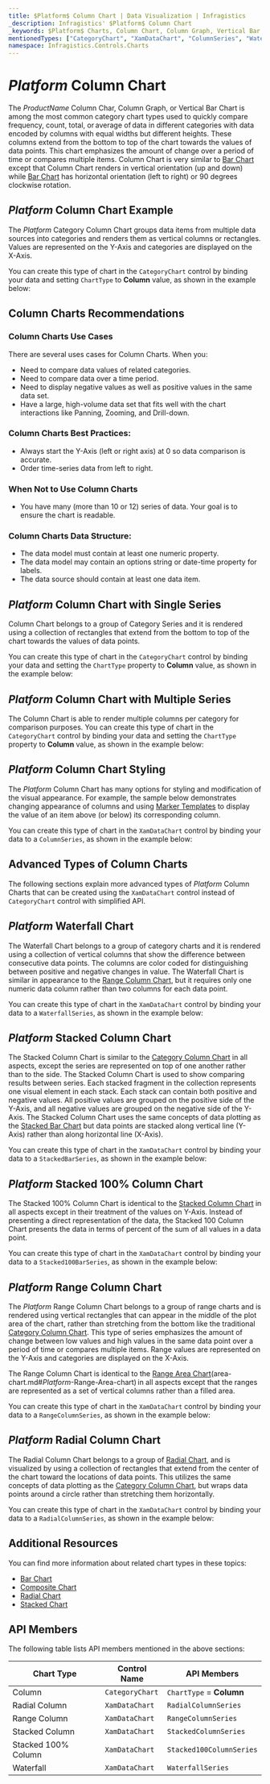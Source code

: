 ```yaml
---
title: $Platform$ Column Chart | Data Visualization | Infragistics
_description: Infragistics' $Platform$ Column Chart
_keywords: $Platform$ Charts, Column Chart, Column Graph, Vertical Bar Chart, Infragistics
mentionedTypes: ["CategoryChart", "XamDataChart", "ColumnSeries", "WaterfallSeries", "StackedColumnSeries", "Stacked100ColumnSeries", "RangeColumnSeries", "RadialColumnSeries", "CategoryChartType"]
namespace: Infragistics.Controls.Charts
---
```

# $Platform$ Column Chart

The $ProductName$ Column Char, Column Graph, or Vertical Bar Chart is among the most common category chart types used to quickly compare frequency, count, total, or average of data in different categories with data encoded by columns with equal widths but different heights. These columns extend from the bottom to top of the chart towards the values of data points. This chart emphasizes the amount of change over a period of time or compares multiple items. Column Chart is very similar to [Bar Chart](bar-chart.md) except that Column Chart renders in vertical orientation (up and down) while [Bar Chart](bar-chart.md) has horizontal orientation (left to right) or 90 degrees clockwise rotation.

## $Platform$ Column Chart Example

The $Platform$ Category Column Chart groups data items from multiple data sources into categories and renders them as vertical columns or rectangles. Values are represented on the Y-Axis and categories are displayed on the X-Axis.

You can create this type of chart in the `CategoryChart` control by binding your data and setting `ChartType` to **Column** value, as shown in the example below:

<code-view style="height: 600px"
           data-demos-base-url="{environment:dvDemosBaseUrl}"
           iframe-src="{environment:dvDemosBaseUrl}/charts/category-chart-column-chart-multiple-sources"
           github-src="charts/category-chart/column-chart-multiple-sources"
           alt="$Platform$ Column Chart Multiple Sources" >
</code-view>

<div class="divider--half"></div>

## Column Charts Recommendations

### Column Charts Use Cases

There are several uses cases for Column Charts. When you:

- Need to compare data values of related categories.
- Need to compare data over a time period.
- Need to display negative values as well as positive values in the same data set.
- Have a large, high-volume data set that fits well with the chart interactions like Panning, Zooming, and Drill-down.

### Column Charts Best Practices:

- Always start the Y-Axis (left or right axis) at 0 so data comparison is accurate.
- Order time-series data from left to right.

### When Not to Use Column Charts

- You have many (more than 10 or 12) series of data. Your goal is to ensure the chart is readable.

### Column Charts Data Structure:

- The data model must contain at least one numeric property.
- The data model may contain an options string or date-time property for labels.
- The data source should contain at least one data item.

## $Platform$ Column Chart with Single Series

Column Chart belongs to a group of Category Series and it is rendered using a collection of rectangles that extend from the bottom to top of the chart towards the values of data points.

You can create this type of chart in the `CategoryChart` control by binding your data and setting the `ChartType` property to **Column** value, as shown in the example below:

<code-view style="height: 600px"
           data-demos-base-url="{environment:dvDemosBaseUrl}"
           iframe-src="{environment:dvDemosBaseUrl}/charts/category-chart-column-chart-single-source"
           github-src="charts/category-chart/column-chart-single-source"
           alt="$Platform$ Column Chart with Single Source" >
</code-view>

<div class="divider--half"></div>

## $Platform$ Column Chart with Multiple Series

The Column Chart is able to render multiple columns per category for comparison purposes. You can create this type of chart in the `CategoryChart` control by binding your data and setting the `ChartType` property to **Column** value, as shown in the example below:

<code-view style="height: 600px"
           data-demos-base-url="{environment:dvDemosBaseUrl}"
           iframe-src="{environment:dvDemosBaseUrl}/charts/category-chart-column-chart-multiple-sources"
           alt="$Platform$ Column Chart with Multiple Sources"
           github-src="charts/category-chart/column-chart-multiple-sources" >
</code-view>

<div class="divider--half"></div>


## $Platform$ Column Chart Styling

The $Platform$ Column Chart has many options for styling and modification of the visual appearance. For example, the sample below demonstrates changing appearance of columns and using [Marker Templates](../features/chart-markers.md) to display the value of an item above (or below) its corresponding column.

You can create this type of chart in the `XamDataChart` control by binding your data to a `ColumnSeries`, as shown in the example below:

<code-view style="height: 600px"
           data-demos-base-url="{environment:dvDemosBaseUrl}"
           iframe-src="{environment:dvDemosBaseUrl}/charts/category-chart-column-chart-styling"
           alt="$Platform$ Column Chart Styling"
           github-src="charts/category-chart/column-chart-styling">
</code-view>

<div class="divider--half"></div>

## Advanced Types of Column Charts

The following sections explain more advanced types of $Platform$ Column Charts that can be created using the `XamDataChart` control instead of `CategoryChart` control with simplified API.


## $Platform$ Waterfall Chart

The Waterfall Chart belongs to a group of category charts and it is rendered using a collection of vertical columns that show the difference between consecutive data points. The columns are color coded for distinguishing between positive and negative changes in value. The Waterfall Chart is similar in appearance to the [Range Column Chart](column-chart.md#$Platform$-range-column-chart), but it requires only one numeric data column rather than two columns for each data point.

You can create this type of chart in the `XamDataChart` control by binding your data to a `WaterfallSeries`, as shown in the example below:

<code-view style="height: 600px"
           data-demos-base-url="{environment:dvDemosBaseUrl}"
           iframe-src="{environment:dvDemosBaseUrl}/charts/data-chart-waterfall-chart"
           github-src="charts/data-chart/waterfall-chart"
           alt="$Platform$ Waterfall Chart" >
</code-view>

<div class="divider--half"></div>

## $Platform$ Stacked Column Chart

The Stacked Column Chart is similar to the [Category Column Chart](column-chart.md#$Platform$-column-chart-example) in all aspects, except the series are represented on top of one another rather than to the side. The Stacked Column Chart is used to show comparing results between series. Each stacked fragment in the collection represents one visual element in each stack. Each stack can contain both positive and negative values. All positive values are grouped on the positive side of the Y-Axis, and all negative values are grouped on the negative side of the Y-Axis. The Stacked Column Chart uses the same concepts of data plotting as the [Stacked Bar Chart](stacked-chart.md#$Platform$-stacked-bar-chart) but data points are stacked along vertical line (Y-Axis) rather than along horizontal line (X-Axis).

You can create this type of chart in the `XamDataChart` control by binding your data to a `StackedBarSeries`, as shown in the example below:

<code-view style="height: 600px"
           data-demos-base-url="{environment:dvDemosBaseUrl}"
           iframe-src="{environment:dvDemosBaseUrl}/charts/data-chart-stacked-column-chart"
           github-src="charts/data-chart/stacked-column-chart"
           alt="$Platform$ Stacked Column Chart" >
</code-view>

<div class="divider--half"></div>

## $Platform$ Stacked 100% Column Chart

The Stacked 100% Column Chart is identical to the [Stacked Column Chart](stacked-chart.md#$Platform$-stacked-column-chart) in all aspects except in their treatment of the values on Y-Axis. Instead of presenting a direct representation of the data, the Stacked 100 Column Chart presents the data in terms of percent of the sum of all values in a data point.

You can create this type of chart in the `XamDataChart` control by binding your data to a `Stacked100BarSeries`, as shown in the example below:

<code-view style="height: 600px"
           data-demos-base-url="{environment:dvDemosBaseUrl}"
           iframe-src="{environment:dvDemosBaseUrl}/charts/data-chart-stacked-100-column-chart"
           github-src="charts/data-chart/stacked-100-column-chart"
           alt="$Platform$ Stacked 100 Column Chart" >
</code-view>

<div class="divider--half"></div>

## $Platform$ Range Column Chart

The $Platform$ Range Column Chart belongs to a group of range charts and is rendered using vertical rectangles that can appear in the middle of the plot area of the chart, rather than stretching from the bottom like the traditional [Category Column Chart](column-chart.md#$Platform$-column-chart-example). This type of series emphasizes the amount of change between low values and high values in the same data point over a period of time or compares multiple items. Range values are represented on the Y-Axis and categories are displayed on the X-Axis.

The Range Column Chart is identical to the [Range Area Chart](area-chart.md)(area-chart.md#$Platform$-Range-Area-chart) in all aspects except that the ranges are represented as a set of vertical columns rather than a filled area.

You can create this type of chart in the `XamDataChart` control by binding your data to a `RangeColumnSeries`, as shown in the example below:

<code-view style="height: 600px"
           data-demos-base-url="{environment:dvDemosBaseUrl}"
           iframe-src="{environment:dvDemosBaseUrl}/charts/data-chart-range-column-chart"
           github-src="charts/data-chart/range-column-chart"
           alt="$Platform$ Range Column Chart" >
</code-view>

<div class="divider--half"></div>

## $Platform$ Radial Column Chart

The Radial Column Chart belongs to a group of [Radial Chart](radial-chart.md), and is visualized by using a collection of rectangles that extend from the center of the chart toward the locations of data points. This utilizes the same concepts of data plotting as the [Category Column Chart](column-chart.md#$Platform$-column-chart-example), but wraps data points around a circle rather than stretching them horizontally.

You can create this type of chart in the `XamDataChart` control by binding your data to a `RadialColumnSeries`, as shown in the example below:

<code-view style="height: 600px"
           data-demos-base-url="{environment:dvDemosBaseUrl}"
           iframe-src="{environment:dvDemosBaseUrl}/charts/data-chart-radial-column-chart"
           github-src="charts/data-chart/radial-column-chart"
           alt="$Platform$ Radial Column Chart" >
</code-view>

<div class="divider--half"></div>

## Additional Resources

You can find more information about related chart types in these topics:

- [Bar Chart](bar-chart.md)
- [Composite Chart](Composite-chart.md)
- [Radial Chart](radial-chart.md)
- [Stacked Chart](stacked-chart.md)

## API Members

The following table lists API members mentioned in the above sections:

Chart Type          | Control Name       | API Members
--------------------|--------------------|------------------------
Column              | `CategoryChart`    | `ChartType` = **Column**
Radial Column       | `XamDataChart`     | `RadialColumnSeries`
Range Column        | `XamDataChart`     | `RangeColumnSeries`
Stacked Column      | `XamDataChart`     | `StackedColumnSeries`
Stacked 100% Column | `XamDataChart`     | `Stacked100ColumnSeries`
Waterfall           | `XamDataChart`     | `WaterfallSeries`
